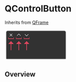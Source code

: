 # QControlButton 

Inherits from [QFrame](https://doc.qt.io/qtforpython-6/PySide6/QtWidgets/QFrame.html)

![Image](img/window_control_button.png "screenshot")

## Overview

